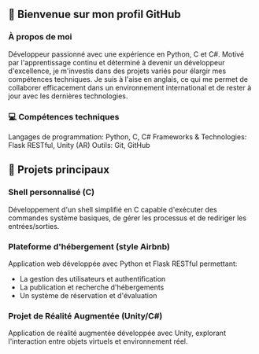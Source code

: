 ## 👋 Bienvenue sur mon profil GitHub
### À propos de moi
Développeur passionné avec une expérience en Python, C et C#. Motivé par l'apprentissage continu et déterminé à devenir un développeur d'excellence, je m'investis dans des projets variés pour élargir mes compétences techniques.
Je suis à l'aise en anglais, ce qui me permet de collaborer efficacement dans un environnement international et de rester à jour avec les dernières technologies.

### 💻 Compétences techniques

Langages de programmation: Python, C, C#
Frameworks & Technologies: Flask RESTful, Unity (AR)
Outils: Git, GitHub

## 🚀 Projets principaux
### Shell personnalisé (C)
Développement d'un shell simplifié en C capable d'exécuter des commandes système basiques, de gérer les processus et de rediriger les entrées/sorties.

### Plateforme d'hébergement (style Airbnb)
Application web développée avec Python et Flask RESTful permettant:
- La gestion des utilisateurs et authentification
- La publication et recherche d'hébergements
- Un système de réservation et d'évaluation

### Projet de Réalité Augmentée (Unity/C#)
Application de réalité augmentée développée avec Unity, explorant l'interaction entre objets virtuels et environnement réel.
